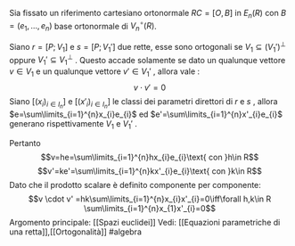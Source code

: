 Sia fissato un riferimento cartesiano ortonormale $RC=[O,B]$ in $E_{n}(R)$ con $B=(e_{1},\ldots,e_{n})$ base ortonormale di $V_{n}^{\circ}(R)$.

Siano $r=[P;V_{1}]$ e $s=[P;V_{1}']$ due rette, esse sono ortogonali se $V_{1}\subseteq (V_{1}')^{\perp}$ oppure $V_{1}'\subseteq V_{1}^{\perp}$ .
Questo accade solamente se dato un qualunque vettore $v\in V_{1}$ e un qualunque vettore $v'\in V_{1}'$ , allora vale :$$v \cdot v'=0$$
Siano $[(x_{i})_{i\in I_{n}}]$ e $[(x'_{i})_{i\in I_{n}}]$ le classi  dei parametri direttori di $r$ e $s$ , allora $e=\sum\limits_{i=1}^{n}x_{i}e_{i}$ ed $e'=\sum\limits_{i=1}^{n}x'_{i}e_{i}$ generano rispettivamente $V_{1}$ e $V_{1}'$ .

Pertanto $$v=he=\sum\limits_{i=1}^{n}hx_{i}e_{i}\text{ con }h\in R$$$$v'=ke'=\sum\limits_{i=1}^{n}kx'_{i}e_{i}\text{ con }k\in R$$
Dato che il prodotto scalare è definito componente  per componente:$$v \cdot v' =hk\sum\limits_{i=1}^{n}x_{i}x'_{i}=0\iff\forall h,k\in R \sum\limits_{i=1}^{n}x_{1}x'_{i}=0$$
Argomento principale: [[Spazi euclidei]]
Vedi: [[Equazioni parametriche di una retta]],[[Ortogonalità]]
#algebra 